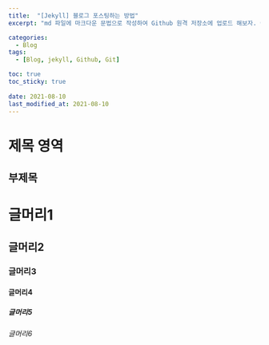 ```yaml
---
title:  "[Jekyll] 블로그 포스팅하는 방법"
excerpt: "md 파일에 마크다운 문법으로 작성하여 Github 원격 저장소에 업로드 해보자. 에디터는 Visual Studio code 사용! 로컬 서버에서 확인도 해보자. "

categories:
  - Blog
tags:
  - [Blog, jekyll, Github, Git]

toc: true
toc_sticky: true
 
date: 2021-08-10
last_modified_at: 2021-08-10
---
```


제목 영역
========

부제목
------

# 글머리1
## 글머리2
### 글머리3
#### 글머리4
##### 글머리5
###### 글머리6